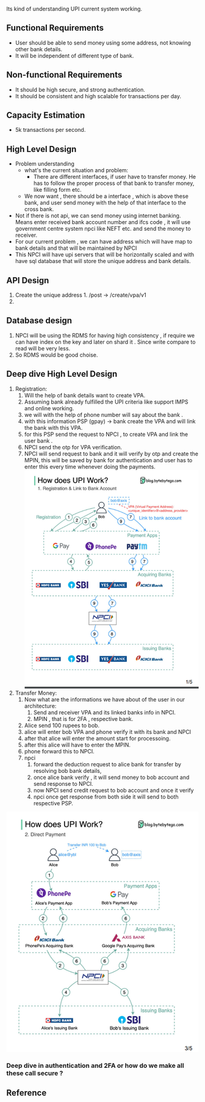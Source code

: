 
Its kind of understanding UPI current system working.
## Functional Requirements
- User should be able to send money using some address, not knowing other bank details.
- It will be independent of different type of bank.
## Non-functional Requirements
- It should be high secure, and strong authentication.
- It should be consistent and high scalable for transactions per day.
## Capacity Estimation
- 5k transactions per second.
## High Level Design

- Problem understanding
	-  what's the current situation and problem:
		- There are different interfaces, if user have to transfer money. He has to follow the proper process of that bank to transfer money, like filling form etc.
	- We now want , there should be a interface , which is above these bank, and user send money with the help of that interface to the cross bank.
- Not if there is not api, we can send money using internet banking. Means enter received bank account number and ifcs code , it will use government centre system npci like NEFT etc. and send the money to receiver.
- For our current problem , we can have address which will have map to bank details and that will be maintained by NPCI
- This NPCI will have upi servers that will be horizontally scaled and with have sql database that will store the unique address and bank details.
## API Design

1.   Create the unique address 
	1. /post -> /create/vpa/v1 
2. 
## Database design

1. NPCI will be using the RDMS for having high consistency , if require we can have index on the key and later on shard it . Since write compare to read will be very less. 
2. So RDMS would be good choise.

## Deep dive High Level Design

1.  Registration:
	1. Will the help of bank details want to create VPA.
	2. Assuming bank already fulfilled the UPI criteria like support IMPS and online working.
	3. we will with the help of phone number will say about the bank .
	4. with this information PSP (gpay) -> bank create the VPA and will link the bank with this VPA.
	5. for this PSP send the request to NPCI , to create VPA and link the user bank .
	6. NPCI send the otp for VPA verification.
	7. NPCI will send request to bank and it will verify by otp and create the MPIN, this will be saved by bank for authentication and user has to enter this every time whenever doing the payments.
  ![alt text](image.png)
2. Transfer Money:
	1. Now what are the informations we have about of the user in our architecture:
		1. Send and receiver VPA and its linked banks info in NPCI.
		2. MPIN , that is for 2FA , respective bank.
	2. Alice send 100 rupees to bob.
	3. alice will enter bob VPA and phone verify it with its bank and NPCI
	4. after that alice will enter the amount start for processoing.
	5. after this alice will have to enter the MPIN.
	6. phone forward this to NPCI. 
	7. npci 
		1. forward the deduction request to  alice bank for transfer by resolving bob bank details,
		2. once alice bank verify , it will send money to bob account and send response to NPCI.
		3. now NPCI send credit request to bob account and once it verify 
		4. npci once get response from both side it will send to both respective PSP.

![alt text](image-1.png)

### Deep dive in authentication and 2FA or how do we make all these call secure ? 


## Reference






